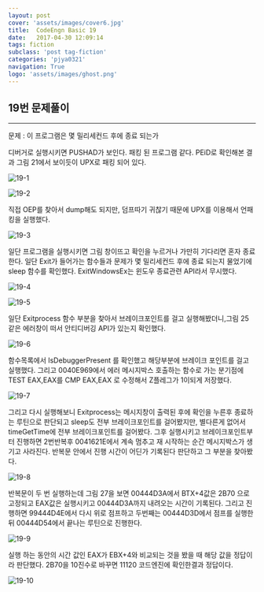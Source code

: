 ```yaml
---
layout: post
cover: 'assets/images/cover6.jpg'
title:  CodeEngn Basic 19
date:   2017-04-30 12:09:14
tags: fiction
subclass: 'post tag-fiction'
categories: 'pjya0321'
navigation: True
logo: 'assets/images/ghost.png'
---
```




## 19번 문제풀이
-----
문제 : 이 프로그램은 몇 밀리세컨드 후에 종료 되는가

디버거로 실행시키면 PUSHAD가 보인다. 패킹 된 프로그램 같다. PEiD로 확인해본 결과 그림 21에서 보이듯이 UPX로 패킹 되어 있다.

![19-1](https://lh3.googleusercontent.com/T5ehmbNfgtJfeeWdg0F01UYCWA2Z4Jloc-1bNKMTWliyTvScGIlTq3AbhGMEXJlDW-dAu7Ox4eM0LqKaFkbowEljqy3OvI6Mn0Jyknlf4GkW__nnwO-1WkOQ4BNfHTrdacxjAMChXvnQph8vvDJ0d3GbjR7p5iGXAplwIZmUhbzIooe_KYl9NE2sneccph0UFEV3Po4YzMvOB8b-B7NFOztZKUAKjtotauG4zof290x9VhjxcS4OgEB-pP_GRxqBPbXcOwWapAyEnH1pz9Gt7NufLm2l-qH8qeXqgWrzTIOxYd1EDZNQdPWI8DJf86k1l4EkdSJl8Ud6_LgH-KV0ILV61hh2XXfH8IqXh8e0FKkwvOkHqYERhbdg8ikO5JYKBNzJxNF-PVyQiwbOghEz2uVMuzpgWs8dLdZBuvbE0zX-VBNbIhTKals_D09vIa8yIRoFjrvlrN2GsrnPEhMHIPC130193fbnYFCRbB_sePnVpItakJpLAXhsDs91h-I-1yLGnf08lqjLXs3OzShfLXWzLIiFSJqwWmfz308XB5noVMNA52T3HfvfvSm9WycJZsQL77hQbCFi7HZ3WC99r2N3GnARHMWTcE4c47-3gPmUTVY4ulA=w637-h185-no)

![19-2](https://lh3.googleusercontent.com/xM6rjwfiHIYq2qz1gVtlhSBbCfJ2QZaXtOlcwjD7IctLfzSxrZojFQ0qRVRT9QR9fq_Lbr3Q0pcQUCHt4JC1kT2IKAKTRZ8escvmXHV9yrqOt2mbzborp07JAYy4MJciGw40Vp0SF0wlWYoi-OWBneVUYQIH5P0W5z4Yzc0k_S9zJv6HAoYwvMtmOfnnqOW38IdoH4BXVfsWCxP4wAdzUQkQc0y6jxanKHLxCV5OgMmRQKu_-mf63aVuXSOpIlVj1mkLITfUxYBdKWhTpMyRfmKrmfcEfXA_SLaSPS11VVQIsF3D8Cub_iUdq8Y_QVbU7TOaDLt7mpy_02h3sUVeXPGCBCKz36uR0CvJSIBSTNOIe1dPxEIarth8vV0CrwGC5E7rS4vgmpgvmpkXkFUyBnhddFS9tvkouP99pgelYNhpo_Yg5FUkOCnb2t8iFz0dbRY8b9XQzsRn7FuDCBZ5hTJGC4xIji8fcZJFerpVp27oLhvKYN6kOyUrxVhBZfBNhbt5vFTkhnnTcDti15-KZ37rm-MKxMW0IQmfmcjUXwoZQi9p90mqfGeezIdFRBvBDbR2LPkVmew-V5bSlDllDqQkBdDjif0uCDcFrs43HfL0GxY=w422-h243-no)

직접 OEP를 찾아서 dump해도 되지만, 덤프따기 귀찮기 때문에 UPX를 이용해서 언패킹을 실행했다.

![19-3](https://lh3.googleusercontent.com/OknOWYOvA_Nq8DZ0bb4WRWCV2qc1aeMNeUlJbHG3fFNnsi96po3j0eMNvMZaURsv16zR_M1i1qhzjM7Q3Id71iveLGad-U5W_mQz3GtsMa-Y9LengG13TnCBdoK7GBWr3gFizxuwAtTaZ5Y_DhvctkDE2fM5_t-kGxJ5k8DUBmE8H5-b9mm3ivtNotlH-cyJeKQhdKvBhGTLd6jMsQ4hxjudFQoG5d2ZGkxfw3OdlA2nL17eGkIwjq2DWmXAe7a69J5IWrjGQglpVBAWG2cn3GvVw6EeJacM4on8Ki-DygUwsbL-Am6TBcoxmC8dJcs49K8dXbQJYc-YRE_dWI1pOyiEcDgEpSyoIm1-WhekRsZRmxBSca4KYfHwHtmPDMF0aBMkBD6xt2nwzUOg_O3tGwbzYhY-Cqtb_9d0w4AR2kKuTAdYF15XNajSJM4ZoD3LHL_96ADcmYBqOa4lTdqf8S4fqQXJKd3Qnp9nyFpsXxf3v7XCUS79G_IFN2gKf9wmcZ6OOnVOzrOP59P3i_jcQdZ2VNrCtthXlsbKIFWsUc2hxKuoblU5cJaLv8el4qI52D-XiPoFjGv8VCKkSY2gUCxFsn5HMQrIJtpgrintnIR8pQY=w669-h438-no)

일단 프로그램을 실행시키면 그림 창이뜨고 확인을 누르거나 가만히 기다리면 혼자 종료한다.
일단 Exit가 들어가는 함수들과 문제가 몇 밀리세컨드 후에 종료 되는지 물었기에 sleep 함수를 확인했다. ExitWindowsEx는 윈도우 종료관련 API라서 무시했다.

![19-4](https://lh3.googleusercontent.com/FgYDWQpdudccVnWFfIH0yQtGQMf5h09CtPKPBT61VPd2ZfUg5ouK9RoCbtpIm6PElI5pNtXS5fDmhN3HdeFpsIoasziiOvbZ3IXnkLuAC422--NT5fdQQ01CNv-u6LimZlSL6WB3g4CvfuSFOKXcDv3J9enjn8gN8aYpAvxxbdEGijfo5DmTnDDEYLgddPkRSHcrRwJNERTWFHKtA3oAwkAjT6iBg6YGthG8an38SP7NoPgdCpg8-gLFKhyN2ncO7G0aGFHf2ZPmXJfyE6XCkvievnLwcpr-0ufq7hC-XqsdOfV-ab8xa230Joasp_Qi3gf8wYs9QB-qKTtnNFU4gYxbwU4LKkk-S4gANlG9Ww9Zj-KbxnFYYWAA5GE-HEsio2uDY-GQQLyUS-CM72GyND3KjChtZOOQbb7uQiyT9skDAOZ88JoeruJzdE6yA2LYyZb1dTlCMSV4mdI8vHyUTRyP6BJ5zEDQXK5TZslxrfy5rr5f-0fC1XKi_NNnDN4u945Ys6GNtCiC5FQO-jMBlMwJBVzjQoXHuplfpExN7dY4RU1GltWZ_YomtGFOWn7pRdm6GBKRYN9OFgcMzLTY0Zs1gRUDR4HzTRmmMsx1Q1BWF0k=w228-h103-no)

![19-5](https://lh3.googleusercontent.com/ZgZUSZAzCyPn2EfndKqPP2mqs1qa-Z8bHdAn6ACXZRp4BMt57fl6SLwsgQuIvMIRyWqiMXncw-N7KpgKbFdBM-yRBgf0uf80hI6kuwRqKBNyhHmeEjdKWVWWoAqr1FmSpMvYy6oTCtWOfn961h1auEuOIG7LKk-OEpBtlhg3zYIW4nPbgoes2VC-hoXzUlQW6DS1B256ImCxi0LohQ-e9LKDcYaM150NQPoQi4-_U-fqPqEW-kTZbmN7A6peqBAfJQSzuPmHt2P_l1JceaxwFkGkEU7-7Rf24rtFd3c1uGgcG5pwfUfNUSY_boxB_f0emwWmJQWOTlApmNlichDpBOxzRLCp3uaFgGzeV57tQhMgrGbO4wtYxWFNYNGy_auheIqrLNSo3NN85j6RQgvaF1JDlN2leLSCZLzDL-DlVWpJ0lJe5c2bEkbxB64A21kiTfp4JAxWd6pq9Zi_pr5o5w4SDx3TsvZTSXdp9qWIX76aNvODwycytBdeZHmqGsJTvAQKDBU0TC4V4XXdqiTW_aD1lEUYhN1IWfvBAA-Z9CBh69cDTbf-nAFIB0N97yEcdglSxdQU7V-yjnqojCVEH1__hhT9eldm4gxOSPNGktrSqqI=w480-h56-no)

일단 Exitprocess 함수 부분을 찾아서 브레이크포인트를 걸고 실행해봤더니,그림 25 같은 에러창이 떠서 안티디버깅 API가 있는지 확인했다.

![19-6](https://lh3.googleusercontent.com/gUkiqd85vA3Tj--QXkV0NEn65cfrv9s97DCUF1GIRsaF7B-G7sN0yiA3Mw5KjPnAI2IrjDBwedpmjhN0oM42KOzqYmWT_sYlrspVy29JSFgFDVob54l16iNGBHS7EZhQWOEBDDs649vmBctH3CTUZ2V_5wMsQNhBLE-rN2j3uiG6RUdpA348oj5jPgR7M02fCZKUjIIonB7Nelt3g7NWmylPVz_EOwI6XpEzwXFZ-X3pEpZWopLi10aOB4Seq0Qr-v0lklR24LzbhjTLBrIcaojn1noxD_j5eM-ckxVcKeq9Oiw4ldRvGZ1oxjwEq8XuceHNoDWZv7heVxOdcj-FNEpq3S5Y-E6l3Lx2OfA6M68PqRR8wv5ydXkgfQO5s24uaqgZspHKbsrMHQngGxw3QI8_K20RnWtqEridgsus3f2xmKC0I5codyCXREQJ_Riu61K4zW-yiXn-REHZ3w-RbOCPQrfkPOCcEAwL_5Sa6LYvx5bFLoy816xoRpkGiJMEC2ydvMM0IWY8a8AcIOjyr3c2vzYvQDd97j-yXwuCiAV8CUh4VQqhkNAWnMPt4-OJqdnvUUeMq_Zkt1begvcdLbtW9bTNuK7apscCEWzfXsY6i70=w659-h121-no)

함수목록에서 IsDebuggerPresent 를 확인했고 해당부분에 브레이크 포인트를 걸고 실행했다.
그리고 0040E969에서 에러 메시지박스 호출하는 함수로 가는 분기점에 TEST EAX,EAX를
CMP EAX,EAX 로 수정해서 Z플레그가 1이되게 저장했다.

![19-7](https://lh3.googleusercontent.com/5Sos__pg5xSrsVBroj0FK0VichA-mh2dbrQMiMR8LvUtM1aXqvyPzC0OBI_D7EqZGNrQyN_DS1okaPiyVe7LUUowsWjONbMAyz8g1QJlS6bJOGmmhu6kshY9SpvSXPb8SWKA6WRl6vDq0SX4OENtLggr2NV4VWXHY9jsyZ-nCniooUeV2aG4UT8HNZAXy_Xw-Ae_Jcq81m1a76i-rPtqZI9OL2z5koseE-uFZ1mRULbRQCwzX_mSVD6u5cjx4LMvC4efm_3Rd29Kb7PfjHGSgJcs0Gb0b0gC_bjCtb2EHjEbjbH2mc5tmmr1MjkVYu-5RXeZMRqjkXDFskf6ZRbWZNbuL5HFuRBDn3pBfVmeWSjivkyrOvF_FXYsFVkw7vvzVRpuL8VcaBsVLVr2kUIK_2Cf3ZmPb0BzAJ-JXuUJgxVumiaW4zCCsT9tZ8SIyfjWnqwSOwtK_bWAVD-qUuIJRGEU8_E_HFRp3d8czE9C0NjM8jI1bFV70yP8elNGPXH8LY6-ulpwzRp7J4O9XLeNcYhVzR2_AumS9cD_5QOGbgo58eiHL7DI0ExMWJSSy6hHvRu55L8Yw9aN-MeTXr31ZA7dJG41zh_OmWWUjlZog68QerI=w733-h79-no)

그리고 다시 실행해보니 Exitprocess는 메시지창이 출력된 후에 확인을 누른후 종료하는 루틴으로 판단되고 sleep도 전부 브레이크포인트를 걸어봤지만, 별다른게 없어서 timeGetTime에 전부 브레이크포인트를 걸어봤다. 그후 실행시키고 브레이크포인트부터 진행하면 2번반복후 0041621E에서 계속 멈추고 재 시작하는 순간 메시지박스가 생기고 사라진다. 반복문 안에서 진행 시간이 어딘가 기록된다 판단하고 그 부분을 찾아봤다.

![19-8](https://lh3.googleusercontent.com/nWJkBl5yonX-75n2EklDytorNizWERq0qBsrDbUbakElNIq1pafgZaasXq0hFf9m52niGqtd1qx6sJEjLGzZ28D9f_7xar3WeTN7H8ofixvRkTkqi9M6HXLrGOZaue9XZJh9Mg1r9SWGQKG72_loat_h4eYyG3EfvH1xb--RPFDnrZy3tVlDsUYzSMQC5I5k0piSwIEJf98ZSTemAIkKvA_-ji9n1ae2-clyBLBLRfRmX0EzWU_X-bEkAvgyNKlQDGUKIkmzZ7ph0CI23CnlmDAcjqu-UpYzhXFivPTY_YFvM8e0rXWv2rEPvPNj7iJ4lf8QXYvhFWceQAEG9R_vAtPGOMfs1As7kkyc0htr9f4dR1STFKfMrPBb5mDF8fwx0OL07AKZOtrfRrMb5a8uPyUTWzbuSBvpgHC_VeNhpin7ik1wtHlc-26A-jxqMe6yMaVh_BmnwLfKQvxk_ZrNzrEGHg8v1I7a1XgzZZDQtj_FmPcXZEn53oIVXtbnCP_WaIKgzAn0qlJDBaXGX5eKlJ69-S1tWbxo1vmi5JoRtow_rfBuWR0o5uu1NW6quqxccwIVrz7niuUJ3SMy1Oj_sjzhU6JlwMKZj0kVnHSKEziXWrk=w451-h18-no)

반복문이 두 번 실행하는데 그림 27을 보면 00444D3A에서 BTX+4값은 2B70 으로 고정되고 EAX값은 실행시키고 00444D3A까지 내려오는 시간이 기록된다. 그리고 진행하면 99444D4E에서 다시 위로 점프하고 두번째는 00444D3D에서 점프를 실행한 뒤 00444D54에서 끝나는 루틴으로 진행한다.

![19-9](https://lh3.googleusercontent.com/bqYr3Fuz4SZpRUrk3gsFXj94z2CXszANpbN5_CZ_eiIUVlTDb1Vp-edrWNWMgDhriMz5NNoBotKmpbKEeNVgEFGmn6Ptj6CgyICsY3PuXLWD7Y3XxbB816jjzaYJH_KbRUi1x610pW6mxsx0-QyQqQdhWgwkBLF1Zv7oRYxBsVg34eiDLYxLA0I4JRs1dFpYFaculFwc26ZIKoLDPDdvZt2N6gEZcdhvVkLYoosRcwAUvT2AjL4LfmfG9nymwMKzEalSe-m_3BrYZq2dnTkjB-inAx2f2Ux6gwOgMFPAtXOtbs0M1bM30NP7SbUlX-NsvvFNj2pQwCt1TvX7Y34vVleQFQSZN2rsJSjQuGRCL-eOlafsqga45Xl_xDBLdpX99SlK73Wa10ffEDDgK_1ieu8JOL0ZmGE7zQh77Por-AXC_Ce6hXt_BSbDCNMc6_f3pjJlmCJOdTVQQwnmCmxPvly1VItq9BCrNpC0Q3OEBL_XgsAJO4-7wc2xCTivs-5PUhr0gc2rJHur0h2MgmkXcbfJiffAVttwkcKNp2rrGbUvobd5zedqU2Nu1a54C3k9p069MFQYe_5pthVYMdrvD4LJWbdbQnWii1bDB5JlsaedaSI=w551-h213-no)

실행 하는 동안의 시간 값인 EAX가 EBX+4와 비교되는 것을 봤을 때 해당 값을 정답이라 판단했다. 2B70을 10진수로 바꾸면 11120 코드엔진에 확인한결과 정답이다.

![19-10](https://lh3.googleusercontent.com/H8LOfg1iOVpPrAnNN9LBp6j301T34l2twnZZI7y3EsZL1yzuWlsdJKz4wigniAhctcnXOq0S0l8FRPy_148fegP4c6LbU1HIjBVuKXUbiBKAMnbQLpGQpxOGFOSH1ZQHthBZFV0HbKpscHNXs7_iLDPgAL46Ac37mwT9eExdXXGpPpwd8ibcve1-zuBRLYQEdh3KKvHWifFuBV1XsRO5Q1dEZcp9BjRLjMMHHLGuxsEb3-D7wpLSUQIXQiInwcioZ_vA03dfhP4rR28lQ3cUR3SE406idIYObO5Jy8DYL1D4eCJkMFswR4LTqE5eYfucC0Y_lHkEaJEOGmetewCW1B39b2DlLmq68PAJ02pxHpRg0iqqRku-Cil9Lv-oTjiUx5gQyYQAMN9IuEH7elw1VR_xVBVn9EhUUWZtmavImWuEXrUEu98MwMkBvRvQQCVvj06tvi9Ig1JNDZr8iiDX_PYC9ZEgrx_-A0l1iMNmf3fRthcx0L25Ai8rpnRfcY1Lylc7v91LxVEZEbdoytH9Y0yMcEOoqanT1Ytfkb9Ymz8eni0teIP4_fF8oFpc1pZPQEQYfNKiJCLwQDzlNKNKfPLIJpeY203r53lZ4I-HKuL8eTY=w285-h105-no)
